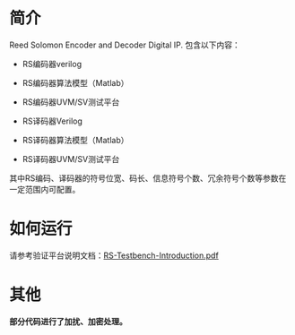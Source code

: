 # 简介
Reed Solomon Encoder and Decoder Digital IP.
包含以下内容：
- RS编码器verilog
- RS编码器算法模型（Matlab）
- RS编码器UVM/SV测试平台

- RS译码器Verilog
- RS译码器算法模型（Matlab）
- RS译码器UVM/SV测试平台

其中RS编码、译码器的符号位宽、码长、信息符号个数、冗余符号个数等参数在一定范围内可配置。


# 如何运行
请参考验证平台说明文档：[RS-Testbench-Introduction.pdf](./RS-Testbench-Introduction.pdf)

# 其他
  **部分代码进行了加扰、加密处理。**
